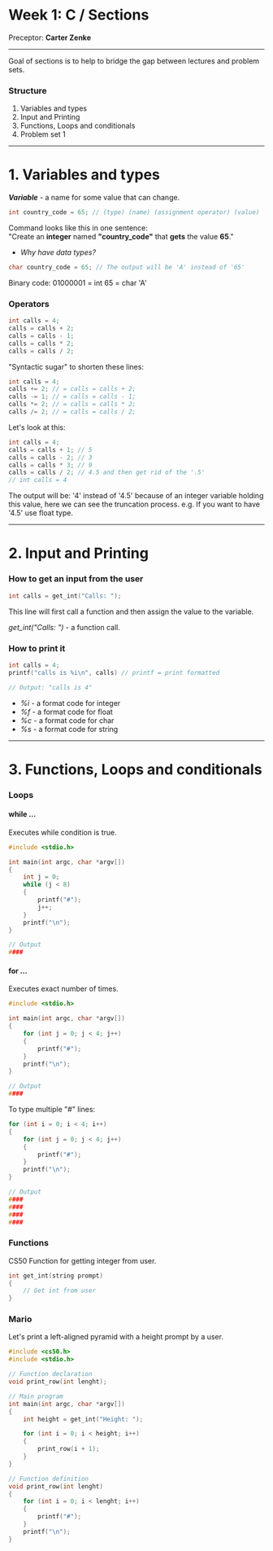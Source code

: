 # Week 1: C / Sections

Preceptor: **Carter Zenke**

---

Goal of sections is to help to bridge the gap between lectures and problem sets.

### Structure

1. Variables and types
2. Input and Printing
3. Functions, Loops and conditionals
4. Problem set 1

---

# 1. Variables and types

***Variable*** - a name for some value that can change.

```c
int country_code = 65; // (type) (name) (assignment operator) (value)
```
Command looks like this in one sentence:  
"Create an **integer** named **"country_code"** that **gets** the value **65**."

- *Why have data types?*

```c
char country_code = 65; // The output will be 'A' instead of '65'
```

Binary code: 01000001 = int 65 = char 'A'

### Operators

```c
int calls = 4;
calls = calls + 2;
calls = calls - 1;
calls = calls * 2;
calls = calls / 2;
```

"Syntactic sugar" to shorten these lines:

```c
int calls = 4;
calls += 2; // = calls = calls + 2;
calls -= 1; // = calls = calls - 1;
calls *= 2; // = calls = calls * 2;
calls /= 2; // = calls = calls / 2;
```

Let's look at this:

```c
int calls = 4;
calls = calls + 1; // 5
calls = calls - 2; // 3
calls = calls * 3; // 9
calls = calls / 2; // 4.5 and then get rid of the '.5'
// int calls = 4
```

The output will be: '4' instead of '4.5' because of an integer variable holding this value, here we can see
the truncation process. e.g. If you want to have '4.5' use float type.

---

# 2. Input and Printing

### How to get an input from the user

```c
int calls = get_int("Calls: ");
```
This line will first call a function and then assign the value to the variable.

*get_int("Calls: ")* - a function call.

### How to print it

```c
int calls = 4;
printf("calls is %i\n", calls) // printf = print formatted

// Output: "calls is 4"
```

- *%i* - a format code for integer
- *%f* - a format code for float
- *%c* - a format code for char
- *%s* - a format code for string

---

# 3. Functions, Loops and conditionals

### Loops
#### while ...
Executes while condition is true.

```c
#include <stdio.h>

int main(int argc, char *argv[])
{
    int j = 0;
    while (j < 8)
    {
        printf("#");
        j++;
    }
    printf("\n");
}

// Output
####
```

#### for ...
Executes exact number of times.

```c
#include <stdio.h>

int main(int argc, char *argv[])
{
    for (int j = 0; j < 4; j++)
    {
        printf("#");
    }
    printf("\n");
}

// Output
####
```

To type multiple "#" lines:

```c
for (int i = 0; i < 4; i++)
{
    for (int j = 0; j < 4; j++)
    {
        printf("#");
    }
    printf("\n");
}

// Output
####
####
####
####
```

### Functions

CS50 Function for getting integer from user.

```c
int get_int(string prompt)
{
    // Get int from user
}
```

### Mario
Let's print a left-aligned pyramid with a height prompt by a user.

```c
#include <cs50.h>
#include <stdio.h>

// Function declaration
void print_row(int lenght);

// Main program
int main(int argc, char *argv[])
{
    int height = get_int("Height: ");

    for (int i = 0; i < height; i++)
    {
        print_row(i + 1);
    }
}

// Function definition
void print_row(int lenght)
{
    for (int i = 0; i < lenght; i++)
    {
        printf("#");
    }
    printf("\n");
}
```
